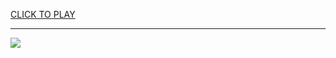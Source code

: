 
<a href="https://premium76.site?title=nfl_blitz_arcade_game_for_sale&ref=13M">CLICK TO PLAY</a></h3>
<hr>

<a href="https://premium76.site?title=nfl_blitz_arcade_game_for_sale&ref=13M"><img src="https://clearcache.store/games.png"></a>


